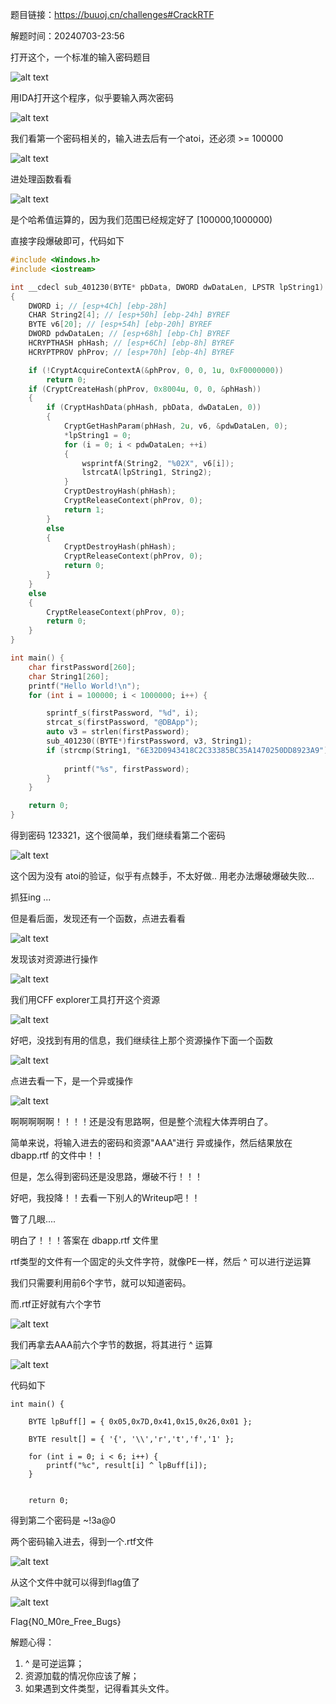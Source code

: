题目链接：<https://buuoj.cn/challenges#CrackRTF>

解题时间：20240703-23:56

打开这个，一个标准的输入密码题目

![alt text](cebec4ce7c0c3881cb84edea03201519.png)

用IDA打开这个程序，似乎要输入两次密码

![alt text](8edb360f4ef5645f892de05d113232c9.png)

我们看第一个密码相关的，输入进去后有一个atoi，还必须 >= 100000

![alt text](6c1f0c9c3443552562184577dc12b8c5.png)

进处理函数看看

![alt text](94a70584136f9b3d3bf9d73797662ce2.png)

是个哈希值运算的，因为我们范围已经规定好了 [100000,1000000)

直接字段爆破即可，代码如下

```c++
#include <Windows.h>
#include <iostream>

int __cdecl sub_401230(BYTE* pbData, DWORD dwDataLen, LPSTR lpString1)
{
    DWORD i; // [esp+4Ch] [ebp-28h]
    CHAR String2[4]; // [esp+50h] [ebp-24h] BYREF
    BYTE v6[20]; // [esp+54h] [ebp-20h] BYREF
    DWORD pdwDataLen; // [esp+68h] [ebp-Ch] BYREF
    HCRYPTHASH phHash; // [esp+6Ch] [ebp-8h] BYREF
    HCRYPTPROV phProv; // [esp+70h] [ebp-4h] BYREF

    if (!CryptAcquireContextA(&phProv, 0, 0, 1u, 0xF0000000))
        return 0;
    if (CryptCreateHash(phProv, 0x8004u, 0, 0, &phHash))
    {
        if (CryptHashData(phHash, pbData, dwDataLen, 0))
        {
            CryptGetHashParam(phHash, 2u, v6, &pdwDataLen, 0);
            *lpString1 = 0;
            for (i = 0; i < pdwDataLen; ++i)
            {
                wsprintfA(String2, "%02X", v6[i]);
                lstrcatA(lpString1, String2);
            }
            CryptDestroyHash(phHash);
            CryptReleaseContext(phProv, 0);
            return 1;
        }
        else
        {
            CryptDestroyHash(phHash);
            CryptReleaseContext(phProv, 0);
            return 0;
        }
    }
    else
    {
        CryptReleaseContext(phProv, 0);
        return 0;
    }
}

int main() {
    char firstPassword[260];
    char String1[260];
    printf("Hello World!\n");
    for (int i = 100000; i < 1000000; i++) {

        sprintf_s(firstPassword, "%d", i);
        strcat_s(firstPassword, "@DBApp");
        auto v3 = strlen(firstPassword);
        sub_401230((BYTE*)firstPassword, v3, String1);
        if (strcmp(String1, "6E32D0943418C2C33385BC35A1470250DD8923A9") == 0) {
                            
            printf("%s", firstPassword);
        } 
    }

	return 0;
}
```

得到密码 123321，这个很简单，我们继续看第二个密码

![alt text](04608822fa738b21019615b48e246d0a.png)

这个因为没有 atoi的验证，似乎有点棘手，不太好做.. 用老办法爆破爆破失败...

抓狂ing ...

但是看后面，发现还有一个函数，点进去看看

![alt text](5cfb152e915059dd080a82c6191ed282.png)

发现该对资源进行操作

![alt text](790ceb38aa32fcd4bb41509757587549.png)

我们用CFF explorer工具打开这个资源

![alt text](2a505cc5fbce9c2ed13a27b7d43d1603.png)

好吧，没找到有用的信息，我们继续往上那个资源操作下面一个函数

![alt text](ba86e2b0b094b2e8e83478e3aa6c2ee6.png)

点进去看一下，是一个异或操作

![alt text](a4f832ae92450101137f358543c13497.png)

啊啊啊啊啊！！！！还是没有思路啊，但是整个流程大体弄明白了。

简单来说，将输入进去的密码和资源"AAA"进行 异或操作，然后结果放在dbapp.rtf 的文件中！！

但是，怎么得到密码还是没思路，爆破不行！！！

好吧，我投降！！去看一下别人的Writeup吧！！

瞥了几眼....

明白了！！！答案在 dbapp.rtf 文件里

rtf类型的文件有一个固定的头文件字符，就像PE一样，然后 ^ 可以进行逆运算

我们只需要利用前6个字节，就可以知道密码。

而.rtf正好就有六个字节

![alt text](3c6deb471124046f9405d4af46586e7c.png)

我们再拿去AAA前六个字节的数据，将其进行 ^ 运算

![alt text](216dbab53b997ee8d797a887d4e9806a.png)

代码如下

```
int main() {

    BYTE lpBuff[] = { 0x05,0x7D,0x41,0x15,0x26,0x01 };

    BYTE result[] = { '{', '\\','r','t','f','1' };

    for (int i = 0; i < 6; i++) {
        printf("%c", result[i] ^ lpBuff[i]);
    }


    return 0;
```

得到第二个密码是 ~!3a@0

两个密码输入进去，得到一个.rtf文件

![alt text](7a88c0c1f7ffa50f6f4b0965a389e58f.png)

从这个文件中就可以得到flag值了

![alt text](61b7da6041d61fffd0d6ecfa119161be.png)

Flag{N0_M0re_Free_Bugs}

解题心得：
1. ^ 是可逆运算；
2. 资源加载的情况你应该了解；
3. 如果遇到文件类型，记得看其头文件。
